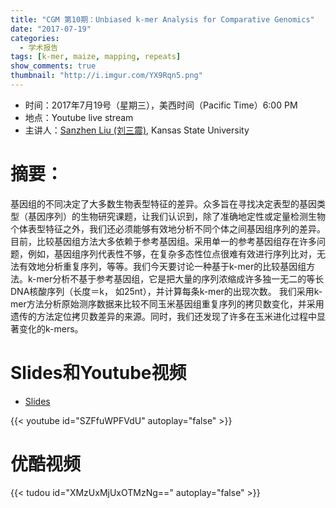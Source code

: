 ```yaml
---
title: "CGM 第10期：Unbiased k-mer Analysis for Comparative Genomics"
date: "2017-07-19"
categories:
  - 学术报告
tags: [k-mer, maize, mapping, repeats]
show_comments: true
thumbnail: "http://i.imgur.com/YX9Rqn5.png"
---
```


- 时间：2017年7月19号（星期三），美西时间（Pacific Time）6:00 PM
- 地点：Youtube live stream
- 主讲人：[Sanzhen Liu (刘三震)](http://plantgenomics.ksu.edu/liulab), Kansas State University

# 摘要：

基因组的不同决定了大多数生物表型特征的差异。众多旨在寻找决定表型的基因类型（基因序列）的生物研究课题，让我们认识到，除了准确地定性或定量检测生物个体表型特征之外，我们还必须能够有效地分析不同个体之间基因组序列的差异。目前，比较基因组方法大多依赖于参考基因组。采用单一的参考基因组存在许多问题，例如，基因组序列代表性不够，在复杂多态性位点很难有效进行序列比对，无法有效地分析重复序列，等等。我们今天要讨论一种基于k-mer的比较基因组方法。k-mer分析不基于参考基因组，它是把大量的序列浓缩成许多独一无二的等长 DNA核酸序列（长度＝k， 如25nt），并计算每条k-mer的出现次数。 我们采用k-mer方法分析原始测序数据来比较不同玉米基因组重复序列的拷贝数变化，并采用遗传的方法定位拷贝数差异的来源。同时，我们还发现了许多在玉米进化过程中显著变化的k-mers。

# Slides和Youtube视频

- [Slides]()

{{< youtube id="SZFfuWPFVdU" autoplay="false" >}}


# 优酷视频

{{< tudou id="XMzUxMjUxOTMzNg==" autoplay="false" >}}

